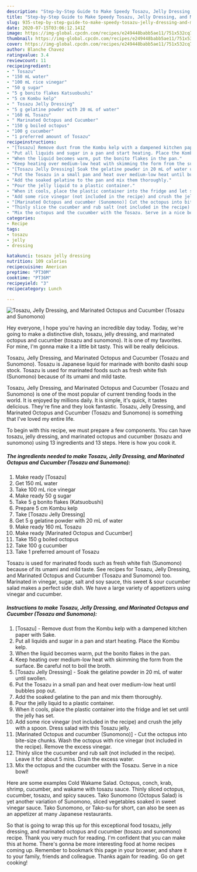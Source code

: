 ```yaml
---
description: "Step-by-Step Guide to Make Speedy Tosazu, Jelly Dressing, and Marinated Octopus and Cucumber (Tosazu and Sunomono)"
title: "Step-by-Step Guide to Make Speedy Tosazu, Jelly Dressing, and Marinated Octopus and Cucumber (Tosazu and Sunomono)"
slug: 935-step-by-step-guide-to-make-speedy-tosazu-jelly-dressing-and-marinated-octopus-and-cucumber-tosazu-and-sunomono
date: 2020-07-15T03:06:12.141Z
image: https://img-global.cpcdn.com/recipes/e249448babb5ae11/751x532cq70/tosazu-jelly-dressing-and-marinated-octopus-and-cucumber-tosazu-and-sunomono-recipe-main-photo.jpg
thumbnail: https://img-global.cpcdn.com/recipes/e249448babb5ae11/751x532cq70/tosazu-jelly-dressing-and-marinated-octopus-and-cucumber-tosazu-and-sunomono-recipe-main-photo.jpg
cover: https://img-global.cpcdn.com/recipes/e249448babb5ae11/751x532cq70/tosazu-jelly-dressing-and-marinated-octopus-and-cucumber-tosazu-and-sunomono-recipe-main-photo.jpg
author: Blanche Chavez
ratingvalue: 3.4
reviewcount: 11
recipeingredient:
- " Tosazu"
- "150 mL water"
- "100 mL rice vinegar"
- "50 g sugar"
- "5 g bonito flakes Katsuobushi"
- "5 cm Kombu kelp"
- " Tosazu Jelly Dressing"
- "5 g gelatine powder with 20 mL of water"
- "160 mL Tosazu"
- " Marinated Octopus and Cucumber"
- "150 g boiled octopus"
- "100 g cucumber"
- "1 preferred amount of Tosazu"
recipeinstructions:
- "[Tosazu] Remove dust from the Kombu kelp with a dampened kitchen paper with Sake."
- "Put all liquids and sugar in a pan and start heating. Place the Kombu kelp."
- "When the liquid becomes warm, put the bonito flakes in the pan."
- "Keep heating over medium-low heat with skimming the form from the surface. Be careful not to boil the broth."
- "[Tosazu Jelly Dressing] Soak the gelatine powder in 20 mL of water until swollen."
- "Put the Tosazu in a small pan and heat over medium-low heat until bubbles pop out."
- "Add the soaked gelatine to the pan and mix them thoroughly."
- "Pour the jelly liquid to a plastic container."
- "When it cools, place the plastic container into the fridge and let set until the jelly has set."
- "Add some rice vinegar (not included in the recipe) and crush the jelly with a spoon. Dress salad with this Tosazu jelly."
- "[Marinated Octopus and cucumber (Sunomono)] Cut the octopus into bite-size chunks. Wash the octopus with rice vinegar (not included in the recipe). Remove the excess vinegar."
- "Thinly slice the cucumber and rub salt (not included in the recipe). Leave it for about 5 mins. Drain the excess water."
- "Mix the octopus and the cucumber with the Tosazu. Serve in a nice bowl!"
categories:
- Recipe
tags:
- tosazu
- jelly
- dressing

katakunci: tosazu jelly dressing 
nutrition: 109 calories
recipecuisine: American
preptime: "PT30M"
cooktime: "PT36M"
recipeyield: "3"
recipecategory: Lunch

---
```



![Tosazu, Jelly Dressing, and Marinated Octopus and Cucumber (Tosazu and Sunomono)](https://img-global.cpcdn.com/recipes/e249448babb5ae11/751x532cq70/tosazu-jelly-dressing-and-marinated-octopus-and-cucumber-tosazu-and-sunomono-recipe-main-photo.jpg)

Hey everyone, I hope you're having an incredible day today. Today, we're going to make a distinctive dish, tosazu, jelly dressing, and marinated octopus and cucumber (tosazu and sunomono). It is one of my favorites. For mine, I'm gonna make it a little bit tasty. This will be really delicious.

Tosazu, Jelly Dressing, and Marinated Octopus and Cucumber (Tosazu and Sunomono). Tosazu is Japanese liquid for marinade with bonito dashi soup stock. Tosazu is used for marinated foods such as fresh white fish (Sunomono) because of its umami and mild taste.

Tosazu, Jelly Dressing, and Marinated Octopus and Cucumber (Tosazu and Sunomono) is one of the most popular of current trending foods in the world. It is enjoyed by millions daily. It is simple, it's quick, it tastes delicious. They're fine and they look fantastic. Tosazu, Jelly Dressing, and Marinated Octopus and Cucumber (Tosazu and Sunomono) is something that I've loved my entire life.


To begin with this recipe, we must prepare a few components. You can have tosazu, jelly dressing, and marinated octopus and cucumber (tosazu and sunomono) using 13 ingredients and 13 steps. Here is how you cook it.

<!--inarticleads1-->

##### The ingredients needed to make Tosazu, Jelly Dressing, and Marinated Octopus and Cucumber (Tosazu and Sunomono):

1. Make ready  [Tosazu]
1. Get 150 mL water
1. Take 100 mL rice vinegar
1. Make ready 50 g sugar
1. Take 5 g bonito flakes (Katsuobushi)
1. Prepare 5 cm Kombu kelp
1. Take  [Tosazu Jelly Dressing]
1. Get 5 g gelatine powder with 20 mL of water
1. Make ready 160 mL Tosazu
1. Make ready  [Marinated Octopus and Cucumber]
1. Take 150 g boiled octopus
1. Take 100 g cucumber
1. Take 1 preferred amount of Tosazu


Tosazu is used for marinated foods such as fresh white fish (Sunomono) because of its umami and mild taste. See recipes for Tosazu, Jelly Dressing, and Marinated Octopus and Cucumber (Tosazu and Sunomono) too. Marinated in vinegar, sugar, salt and soy sauce, this sweet &amp; sour cucumber salad makes a perfect side dish. We have a large variety of appetizers using vinegar and cucumber. 

<!--inarticleads2-->

##### Instructions to make Tosazu, Jelly Dressing, and Marinated Octopus and Cucumber (Tosazu and Sunomono):

1. [Tosazu] - Remove dust from the Kombu kelp with a dampened kitchen paper with Sake.
1. Put all liquids and sugar in a pan and start heating. Place the Kombu kelp.
1. When the liquid becomes warm, put the bonito flakes in the pan.
1. Keep heating over medium-low heat with skimming the form from the surface. Be careful not to boil the broth.
1. [Tosazu Jelly Dressing] - Soak the gelatine powder in 20 mL of water until swollen.
1. Put the Tosazu in a small pan and heat over medium-low heat until bubbles pop out.
1. Add the soaked gelatine to the pan and mix them thoroughly.
1. Pour the jelly liquid to a plastic container.
1. When it cools, place the plastic container into the fridge and let set until the jelly has set.
1. Add some rice vinegar (not included in the recipe) and crush the jelly with a spoon. Dress salad with this Tosazu jelly.
1. [Marinated Octopus and cucumber (Sunomono)] - Cut the octopus into bite-size chunks. Wash the octopus with rice vinegar (not included in the recipe). Remove the excess vinegar.
1. Thinly slice the cucumber and rub salt (not included in the recipe). Leave it for about 5 mins. Drain the excess water.
1. Mix the octopus and the cucumber with the Tosazu. Serve in a nice bowl!


Here are some examples Cold Wakame Salad. Octopus, conch, krab, shrimp, cucumber, and wakame with tosazu sauce. Thinly sliced octopus, cucumber, tosazu, and spicy sauces. Tako Sunomono (Octopus Salad) is yet another variation of Sunomono, sliced vegetables soaked in sweet vinegar sauce. Tako Sunomono, or Tako-su for short, can also be seen as an appetizer at many Japanese restaurants. 

So that is going to wrap this up for this exceptional food tosazu, jelly dressing, and marinated octopus and cucumber (tosazu and sunomono) recipe. Thank you very much for reading. I'm confident that you can make this at home. There's gonna be more interesting food at home recipes coming up. Remember to bookmark this page in your browser, and share it to your family, friends and colleague. Thanks again for reading. Go on get cooking!
